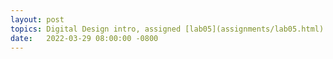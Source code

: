 ```yaml
---
layout: post
topics: Digital Design intro, assigned [lab05](assignments/lab05.html) due 4/4
date:   2022-03-29 08:00:00 -0800
---
```


